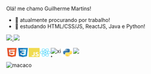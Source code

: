 
   Olá! me chamo Guilherme Martins! 
- 🔭 atualmente procurando por trabalho! <br>
- 🌱 estudando HTML/CSS/JS, ReactJS, Java e Python! <br>

<div align="left">
  <a href="https://github.com/guilhermexit">
  <img height="130em" src="https://github-readme-stats.vercel.app/api?username=guilhermexit&show_icons=true&theme=midnight-purple&include_all_commits=true&count_private=true"/>
  <img height="130em" src="https://github-readme-stats.vercel.app/api/top-langs/?username=guilhermexit&layout=compact&langs_count=7&theme=midnight-purple"/>
</div>



<div align="left" style="display: inline_block"><br>
  <img align="left" alt="xit-HTML" height="25" width="30" src="https://raw.githubusercontent.com/devicons/devicon/master/icons/html5/html5-original.svg">
  <img align="left" alt="xit-CSS" height="25" width="30" src="https://raw.githubusercontent.com/devicons/devicon/master/icons/css3/css3-original.svg">
  <img align="left" alt="xit-Js" height="25" width="30" src="https://raw.githubusercontent.com/devicons/devicon/master/icons/javascript/javascript-plain.svg">
  <img align="left" alt="xit-React" height="25" width="30" src="https://raw.githubusercontent.com/devicons/devicon/master/icons/react/react-original.svg">
  <img align="left" alt="xit-Java" height="25" width="30" src="https://cdn.jsdelivr.net/gh/devicons/devicon/icons/java/java-original-wordmark.svg">
  <img align="left" alt="xit-Python" height="25" width="30" src="https://raw.githubusercontent.com/devicons/devicon/master/icons/python/python-original.svg">
   <a href="https://www.linkedin.com/in/guilherme-martins-nascimento-71a06920b/" target="_blank"><img height="25" src="https://img.shields.io/badge/-LinkedIn-%230077B5?style=for-the-badge&logo=linkedin&logoColor=white" target="_blank"></a> 
</div>
<br>
<div align="left">
  <img align="center" alt="macaco" src="https://c.tenor.com/41I-iMyClCgAAAAd/programmer-programming.gif">
</div>
